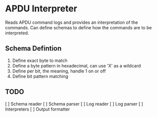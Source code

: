 # APDU Interpreter

Reads APDU command logs and provides an interpretation of the commands. Can define schemas to define how the commands are to be interpreted.

## Schema Defintion

1. Define exact byte to match
2. Define a byte pattern in hexadecimal, can use 'X' as a wildcard
3. Define per bit, the meaning, handle 1 on or off
4. Define bit pattern matching


## TODO

[ ] Schema reader
[ ] Schema parser
[ ] Log reader
[ ] Log parser
[ ] Interpreters
[ ] Output formatter